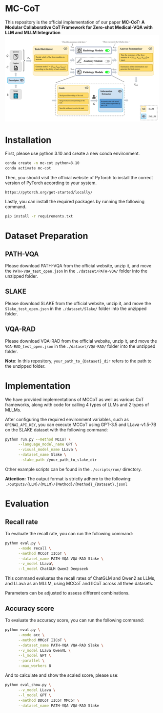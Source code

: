 # MC-CoT
This repository is the official implementation of our paper **MC-CoT: A Modular Collaborative CoT Framework for Zero-shot Medical-VQA with LLM and MLLM Integration**
![MC-CoT.jpg](src%2FMC-CoT.jpg)
# Installation
First, please use python 3.10 and create a new conda environment.
```bash
conda create -n mc-cot python=3.10
conda activate mc-cot
```
Then, you should visit the official website of PyTorch to install the correct version of PyTorch according to your system.
```
https://pytorch.org/get-started/locally/
```
Lastly, you can install the required packages by running the following command.
```bash
pip install -r requirements.txt
```
# Dataset Preparation
## PATH-VQA
Please download PATH-VQA from the official website, unzip it, and move the `PATH-VQA_test_open.json` in the `./dataset/PATH-VQA/` folder into the unzipped folder.
## SLAKE
Please download SLAKE from the official website, unzip it, and move the `Slake_test_open.json` in the `./dataset/Slake/` folder into the unzipped folder.
## VQA-RAD
Please download VQA-RAD from the official website, unzip it, and move the `VQA-RAD_test_open.json` in the `./dataset/VQA-RAD/` folder into the unzipped folder.

**Note:** In this repository, `your_path_to_{Dataset}_dir` refers to the path to the unzipped folder.
# Implementation
We have provided implementations of MCCoT as well as various CoT frameworks, along with code for calling 4 types of LLMs and 2 types of MLLMs. 

After configuring the required environment variables, such as `OPENAI_API_KEY`, you can execute MCCoT using GPT-3.5 and LLava-v1.5-7B on the SLAKE dataset with the following command:
```bash
python run.py --method MCCoT \
      --language_model_name GPT \
      --visual_model_name LLava \
      --dataset_name Slake \
      --slake_path /your_path_to_slake_dir
```
Other example scripts can be found in the `./scripts/run/` directory.

**Attention:** The output format is strictly adhere to the following: `./outputs/{LLM}/{MLLM}/{Method}/{Method}_{Dataset}.jsonl`
# Evaluation
## Recall rate
To evaluate the recall rate, you can run the following command:
```bash
python eval.py \
      --mode recall \
      --method MCCoT IICoT \
      --dataset_name PATH-VQA VQA-RAD Slake \
      --v_model LLava\
      --l_model ChatGLM Qwen2 Deepseek
```
This command evaluates the recall rates of ChatGLM and Qwen2 as LLMs, and LLava as an MLLM, using MCCoT and IICoT across all three datasets. 

Parameters can be adjusted to assess different combinations.
## Accuracy score
To evaluate the accuracy score, you can run the following command:
```bash
python eval.py \
      --mode acc \
      --method MMCoT IICoT \
      --dataset_name PATH-VQA VQA-RAD Slake \
      --v_model LLava QwenVL \
      --l_model GPT \
      --parallel \
      --max_workers 8
```
And to calculate and show the scaled score, please use:
```bash
python eval_show.py \
      --v_model LLava \
      --l_model GPT \
      --method DDCoT IICoT MMCoT \
      --dataset_name PATH-VQA VQA-RAD Slake
```
